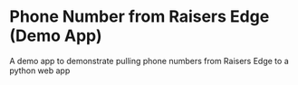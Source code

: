 # Phone Number from Raisers Edge (Demo App)
 A demo app to demonstrate pulling phone numbers from Raisers Edge to a python web app
